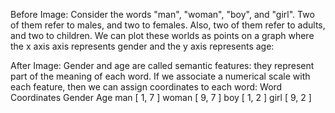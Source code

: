Before Image:
Consider the words "man", "woman", "boy", and "girl". Two of them refer to males, and two to females. Also, two of them refer to adults, and two to children. We can plot these worlds as points on a graph where the x axis axis represents gender and the y axis represents age:

After Image:
 Gender and age are called semantic features: they represent part of the meaning of each word. If we associate a numerical scale with each feature, then we can assign coordinates to each word:
Word Coordinates
	Gender	Age	
man 	[ 	1, 	7 	]
woman 	[ 	9, 	7 	]
boy 	[ 	1, 	2 	]
girl 	[ 	9, 	2 	]